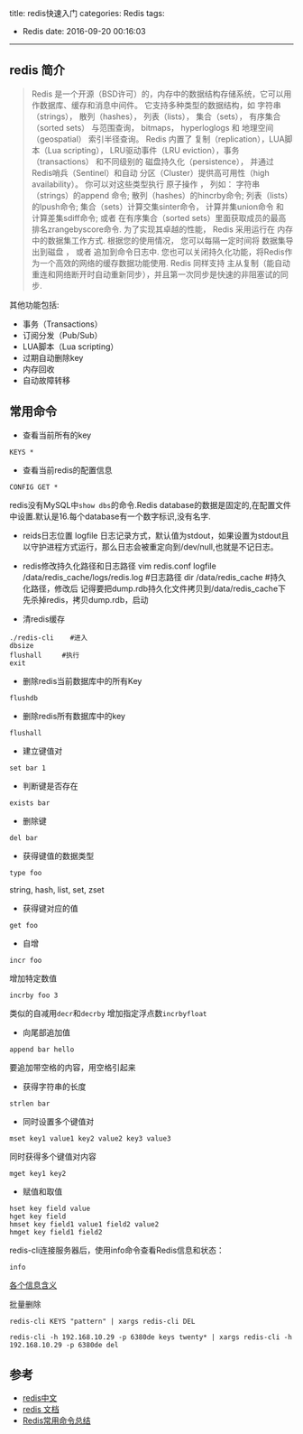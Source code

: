 title: redis快速入门
categories: Redis
tags:
  - Redis
date: 2016-09-20 00:16:03
---

## redis 简介
> Redis 是一个开源（BSD许可）的，内存中的数据结构存储系统，它可以用作数据库、缓存和消息中间件。 它支持多种类型的数据结构，如 字符串（strings）， 散列（hashes）， 列表（lists）， 集合（sets）， 有序集合（sorted sets） 与范围查询， bitmaps， hyperloglogs 和 地理空间（geospatial） 索引半径查询。 Redis 内置了 复制（replication），LUA脚本（Lua scripting）， LRU驱动事件（LRU eviction），事务（transactions） 和不同级别的 磁盘持久化（persistence）， 并通过 Redis哨兵（Sentinel）和自动 分区（Cluster）提供高可用性（high availability）。
 你可以对这些类型执行 原子操作 ， 列如： 字符串（strings）的append 命令; 散列（hashes）的hincrby命令; 列表（lists）的lpush命令; 集合（sets）计算交集sinter命令， 计算并集union命令 和 计算差集sdiff命令; 或者 在有序集合（sorted sets）里面获取成员的最高排名zrangebyscore命令.
    为了实现其卓越的性能， Redis 采用运行在 内存中的数据集工作方式. 根据您的使用情况， 您可以每隔一定时间将 数据集导出到磁盘 ， 或者 追加到命令日志中. 您也可以关闭持久化功能，将Redis作为一个高效的网络的缓存数据功能使用.
    Redis 同样支持 主从复制（能自动重连和网络断开时自动重新同步），并且第一次同步是快速的非阻塞试的同步.

其他功能包括:
- 事务（Transactions）
- 订阅分发（Pub/Sub）
- LUA脚本（Lua scripting）
- 过期自动删除key
- 内存回收
- 自动故障转移

## 常用命令
- 查看当前所有的key
```
KEYS *
```

- 查看当前redis的配置信息
```
CONFIG GET *
```
redis没有MySQL中`show dbs`的命令.Redis database的数据是固定的,在配置文件中设置.默认是16.每个database有一个数字标识,没有名字.

- reids日志位置
logfile 日志记录方式，默认值为stdout，如果设置为stdout且以守护进程方式运行，那么日志会被重定向到/dev/null,也就是不记日志。

- redis修改持久化路径和日志路径
vim redis.conf
logfile /data/redis_cache/logs/redis.log #日志路径
dir /data/redis_cache #持久化路径，修改后 记得要把dump.rdb持久化文件拷贝到/data/redis_cache下
先杀掉redis，拷贝dump.rdb，启动

- 清redis缓存
```
./redis-cli    #进入
dbsize
flushall     #执行
exit
```

- 删除redis当前数据库中的所有Key
```
flushdb
```

- 删除redis所有数据库中的key
```
flushall
```

- 建立键值对
```
set bar 1
```

- 判断键是否存在
```
exists bar
```

- 删除键
```
del bar
```

- 获得键值的数据类型
```
type foo
```
string, hash, list, set, zset

- 获得键对应的值
```
get foo
```

- 自增
```
incr foo
```

增加特定数值
```
incrby foo 3
```

类似的自减用`decr`和`decrby`
增加指定浮点数`incrbyfloat`

- 向尾部追加值
```
append bar hello
```
要追加带空格的内容，用空格引起来

- 获得字符串的长度
```
strlen bar
```

- 同时设置多个键值对
```
mset key1 value1 key2 value2 key3 value3
```
同时获得多个键值对内容
```
mget key1 key2
```

- 赋值和取值
```
hset key field value
hget key field
hmset key field1 value1 field2 value2
hmget key field1 field2
```

redis-cli连接服务器后，使用info命令查看Redis信息和状态：
```
info
```
[各个信息含义](http://my.oschina.net/tongyufu/blog/405612)

批量删除
```
redis-cli KEYS "pattern" | xargs redis-cli DEL

```

```
redis-cli -h 192.168.10.29 -p 6380de keys twenty* | xargs redis-cli -h 192.168.10.29 -p 6380de del
```

## 参考
- [redis中文](http://www.redis.cn/)  
- [redis 文档](http://www.redis.cn/documentation.html)  
- [Redis常用命令总结](http://cuiqingcai.com/431.html)  



